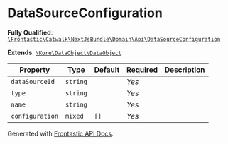#  DataSourceConfiguration

**Fully Qualified**: [`\Frontastic\Catwalk\NextJsBundle\Domain\Api\DataSourceConfiguration`](../../../../../src/php/NextJsBundle/Domain/Api/DataSourceConfiguration.php)

**Extends**: [`\Kore\DataObject\DataObject`](https://github.com/kore/DataObject)

Property|Type|Default|Required|Description
--------|----|-------|--------|-----------
`dataSourceId` | `string` |  | *Yes* | 
`type` | `string` |  | *Yes* | 
`name` | `string` |  | *Yes* | 
`configuration` | `mixed` | `[]` | *Yes* | 

Generated with [Frontastic API Docs](https://github.com/FrontasticGmbH/apidocs).
